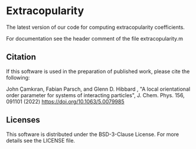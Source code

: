 # Extracopularity

The latest version of our code for computing extracopularity coefficients. 

For documentation see the header comment of the file extracopularity.m

## Citation

If this software is used in the preparation of published work, please cite the following:

John Çamkıran, Fabian Parsch, and Glenn D. Hibbard , "A local orientational order parameter for systems of interacting particles", J. Chem. Phys. 156, 091101 (2022) https://doi.org/10.1063/5.0079985

## Licenses

This software is distributed under the BSD-3-Clause License. For more details see the LICENSE file.
